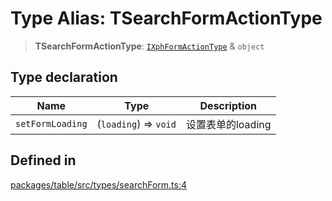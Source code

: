 # Type Alias: TSearchFormActionType

> **TSearchFormActionType**: [`IXphFormActionType`](../interfaces/IXphFormActionType.md) & `object`

## Type declaration

| Name | Type | Description |
| ------ | ------ | ------ |
| `setFormLoading` | (`loading`) => `void` | 设置表单的loading |

## Defined in

[packages/table/src/types/searchForm.ts:4](https://github.com/XiaoPiHong/xph-crud/blob/0b8d0402c9ef344b83f6748977c7fa890aa875d9/packages/table/src/types/searchForm.ts#L4)

